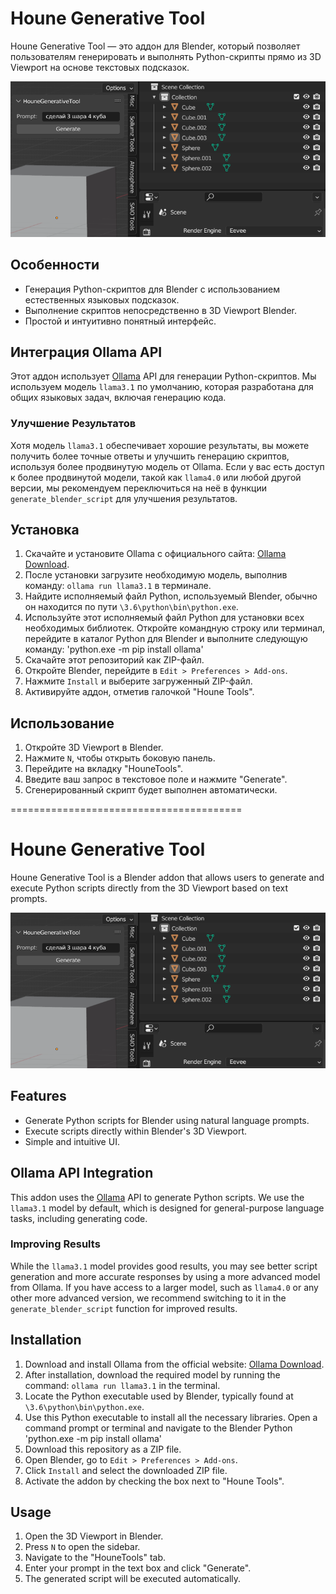 # Houne Generative Tool

Houne Generative Tool — это аддон для Blender, который позволяет пользователям генерировать и выполнять Python-скрипты прямо из 3D Viewport на основе текстовых подсказок.

![Houne Tools](https://github.com/houneTeam/HouneGenerativeTool/blob/main/image.png)

## Особенности

- Генерация Python-скриптов для Blender с использованием естественных языковых подсказок.
- Выполнение скриптов непосредственно в 3D Viewport Blender.
- Простой и интуитивно понятный интерфейс.

## Интеграция Ollama API

Этот аддон использует [Ollama](https://ollama.com) API для генерации Python-скриптов. Мы используем модель `llama3.1` по умолчанию, которая разработана для общих языковых задач, включая генерацию кода.

### Улучшение Результатов

Хотя модель `llama3.1` обеспечивает хорошие результаты, вы можете получить более точные ответы и улучшить генерацию скриптов, используя более продвинутую модель от Ollama. Если у вас есть доступ к более продвинутой модели, такой как `llama4.0` или любой другой версии, мы рекомендуем переключиться на неё в функции `generate_blender_script` для улучшения результатов.

## Установка

1. Скачайте и установите Ollama с официального сайта: [Ollama Download](https://ollama.com/download).
2. После установки загрузите необходимую модель, выполнив команду: `ollama run llama3.1` в терминале.
3. Найдите исполняемый файл Python, используемый Blender, обычно он находится по пути `\3.6\python\bin\python.exe`.
4. Используйте этот исполняемый файл Python для установки всех необходимых библиотек. Откройте командную строку или терминал, перейдите в каталог Python для Blender и выполните следующую команду:
'python.exe -m pip install ollama'
5. Скачайте этот репозиторий как ZIP-файл.
6. Откройте Blender, перейдите в `Edit > Preferences > Add-ons`.
7. Нажмите `Install` и выберите загруженный ZIP-файл.
8. Активируйте аддон, отметив галочкой "Houne Tools".

## Использование

1. Откройте 3D Viewport в Blender.
2. Нажмите `N`, чтобы открыть боковую панель.
3. Перейдите на вкладку "HouneTools".
4. Введите ваш запрос в текстовое поле и нажмите "Generate".
5. Сгенерированный скрипт будет выполнен автоматически.


========================================

# Houne Generative Tool

Houne Generative Tool is a Blender addon that allows users to generate and execute Python scripts directly from the 3D Viewport based on text prompts.

![Houne Tools](https://github.com/houneTeam/HouneGenerativeTool/blob/main/image.png)

## Features

- Generate Python scripts for Blender using natural language prompts.
- Execute scripts directly within Blender's 3D Viewport.
- Simple and intuitive UI.

## Ollama API Integration

This addon uses the [Ollama](https://ollama.com) API to generate Python scripts. We use the `llama3.1` model by default, which is designed for general-purpose language tasks, including generating code.

### Improving Results

While the `llama3.1` model provides good results, you may see better script generation and more accurate responses by using a more advanced model from Ollama. If you have access to a larger model, such as `llama4.0` or any other more advanced version, we recommend switching to it in the `generate_blender_script` function for improved results.

## Installation

1. Download and install Ollama from the official website: [Ollama Download](https://ollama.com/download).
2. After installation, download the required model by running the command: `ollama run llama3.1` in the terminal.
3. Locate the Python executable used by Blender, typically found at `\3.6\python\bin\python.exe`.
4. Use this Python executable to install all the necessary libraries. Open a command prompt or terminal and navigate to the Blender Python 
'python.exe -m pip install ollama'
5. Download this repository as a ZIP file.
6. Open Blender, go to `Edit > Preferences > Add-ons`.
7. Click `Install` and select the downloaded ZIP file.
8. Activate the addon by checking the box next to "Houne Tools".

## Usage

1. Open the 3D Viewport in Blender.
2. Press `N` to open the sidebar.
3. Navigate to the "HouneTools" tab.
4. Enter your prompt in the text box and click "Generate".
5. The generated script will be executed automatically.

